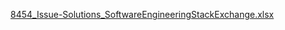 [8454_Issue-Solutions_SoftwareEngineeringStackExchange.xlsx](https://docs.google.com/spreadsheets/d/14IKQ3_g4M5z7mmcD1vfopItD0TEtE8VP/edit?usp=drive_web&ouid=113134751034482981316&rtpof=true)

